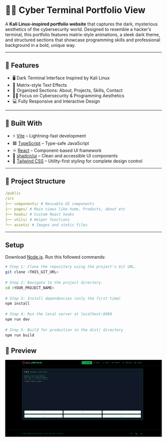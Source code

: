 # 🧑‍💻 Cyber Terminal Portfolio View

A **Kali Linux-inspired portfolio website** that captures the dark, mysterious aesthetics of the cybersecurity world. Designed to resemble a hacker’s terminal, this portfolio features matrix-style animations, a sleek dark theme, and structured sections that showcase programming skills and professional background in a bold, unique way.

---

## 🧠 Features

- 🖥️ Dark Terminal Interface Inspired by Kali Linux
- 🧮 Matrix-style Text Effects
- 📁 Organized Sections: About, Projects, Skills, Contact
- 🧑‍💻 Focus on Cybersecurity & Programming Aesthetics
- 💻 Fully Responsive and Interactive Design

---

## 🧰 Built With

- ⚡ [Vite](https://vitejs.dev/) – Lightning-fast development
- 🟦 [TypeScript](https://www.typescriptlang.org/) – Type-safe JavaScript
- ⚛️ [React](https://reactjs.org/) – Component-based UI framework
- 🧩 [shadcn/ui](https://ui.shadcn.dev/) – Clean and accessible UI components
- 🎨 [Tailwind CSS](https://tailwindcss.com/) – Utility-first styling for complete design control

---

<!--
**Use Lovable**

Simply visit the [Lovable Project](https://lovable.dev/projects/b7448b5f-4429-49e4-ace9-f0387fa578da) and start prompting.

Changes made via Lovable will be committed automatically to this repo.
-->

## 📁 Project Structure

```yaml
/public
/src
├── components/ # Reusable UI components
├── pages/ # Main views like home, Products, about etc
├── hooks/ # Custom React hooks
├── utils/ # Helper functions
└── assets/ # Images and static files
```

---
<!--

## 📺 Live Demo

[🔗 View Live Portfolio](https://aniketmacfolio.vercel.app/)
---
Feel free to fork, explore, and customize this portfolio to make it your own!
---
--->

## Setup

Download [Node.js](https://nodejs.org/en/download/).
Run this followed commands:

```bash
# Step 1: Clone the repository using the project's Git URL.
git clone <THIS_GIT_URL>

# Step 2: Navigate to the project directory.
cd <YOUR_PROJECT_NAME>

# Step 3: Install dependencies (only the first time)
npm install

# Step 4: Run the local server at localhost:8080
npm run dev

# Step 5: Build for production in the dist/ directory
npm run build
```
## 📸 Preview

![Preview](public/CyberPortfolio.png)
